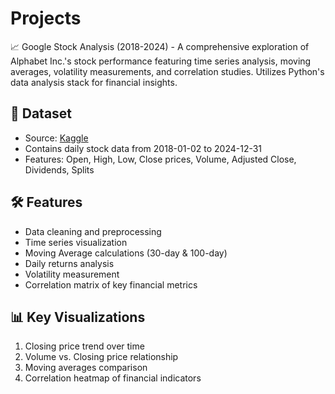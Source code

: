 # Projects
📈 Google Stock Analysis (2018-2024) - A comprehensive exploration of Alphabet Inc.'s stock performance featuring time series analysis, moving averages, volatility measurements, and correlation studies. Utilizes Python's data analysis stack for financial insights.

## 📁 Dataset
- Source: [Kaggle](https://www.kaggle.com/datasets/[dataset-name]) 
- Contains daily stock data from 2018-01-02 to 2024-12-31
- Features: Open, High, Low, Close prices, Volume, Adjusted Close, Dividends, Splits

## 🛠️ Features
- Data cleaning and preprocessing
- Time series visualization
- Moving Average calculations (30-day & 100-day)
- Daily returns analysis
- Volatility measurement
- Correlation matrix of key financial metrics

## 📊 Key Visualizations
1. Closing price trend over time
2. Volume vs. Closing price relationship
3. Moving averages comparison
4. Correlation heatmap of financial indicators
